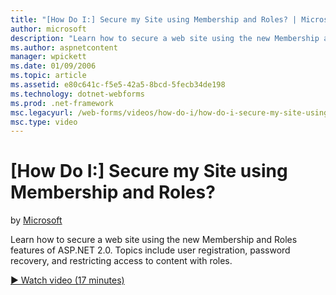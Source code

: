 ```yaml
---
title: "[How Do I:] Secure my Site using Membership and Roles? | Microsoft Docs"
author: microsoft
description: "Learn how to secure a web site using the new Membership and Roles features of ASP.NET 2.0. Topics include user registration, password recovery, and restricti..."
ms.author: aspnetcontent
manager: wpickett
ms.date: 01/09/2006
ms.topic: article
ms.assetid: e80c641c-f5e5-42a5-8bcd-5fecb34de198
ms.technology: dotnet-webforms
ms.prod: .net-framework
msc.legacyurl: /web-forms/videos/how-do-i/how-do-i-secure-my-site-using-membership-and-roles
msc.type: video
---
```

[How Do I:] Secure my Site using Membership and Roles?
====================
by [Microsoft](https://github.com/microsoft)

Learn how to secure a web site using the new Membership and Roles features of ASP.NET 2.0. Topics include user registration, password recovery, and restricting access to content with roles.

[&#9654; Watch video (17 minutes)](https://channel9.msdn.com/Blogs/ASP-NET-Site-Videos/how-do-i-secure-my-site-using-membership-and-roles)